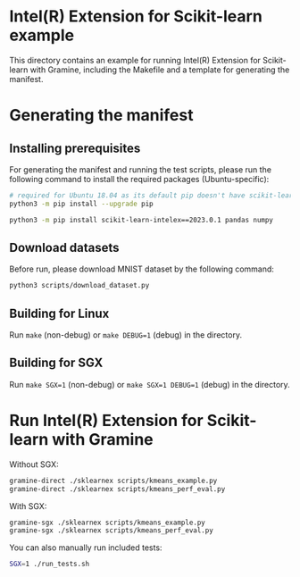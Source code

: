 # Intel(R) Extension for Scikit-learn example

This directory contains an example for running Intel(R) Extension for
Scikit-learn with Gramine, including the Makefile and a template for generating
the manifest.

# Generating the manifest

## Installing prerequisites

For generating the manifest and running the test scripts, please run the
following command to install the required packages (Ubuntu-specific):

```sh
# required for Ubuntu 18.04 as its default pip doesn't have scikit-learn package
python3 -m pip install --upgrade pip

python3 -m pip install scikit-learn-intelex==2023.0.1 pandas numpy
```

## Download datasets

Before run, please download MNIST dataset by the following command:

```sh
python3 scripts/download_dataset.py
```

## Building for Linux

Run `make` (non-debug) or `make DEBUG=1` (debug) in the directory.

## Building for SGX

Run `make SGX=1` (non-debug) or `make SGX=1 DEBUG=1` (debug) in the directory.

# Run Intel(R) Extension for Scikit-learn with Gramine

Without SGX:

```sh
gramine-direct ./sklearnex scripts/kmeans_example.py
gramine-direct ./sklearnex scripts/kmeans_perf_eval.py
```

With SGX:

```sh
gramine-sgx ./sklearnex scripts/kmeans_example.py
gramine-sgx ./sklearnex scripts/kmeans_perf_eval.py
```

You can also manually run included tests:

```sh
SGX=1 ./run_tests.sh
```
